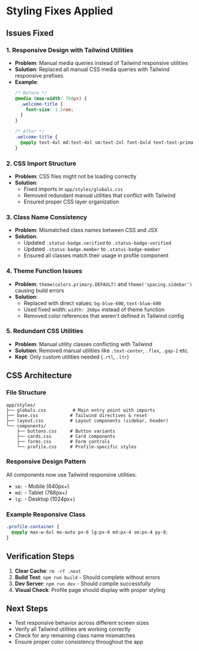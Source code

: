 # Styling Fixes Applied

## Issues Fixed

### 1. **Responsive Design with Tailwind Utilities**
- **Problem**: Manual media queries instead of Tailwind responsive utilities
- **Solution**: Replaced all manual CSS media queries with Tailwind responsive prefixes
- **Example**: 
  ```css
  /* Before */
  @media (max-width: 768px) {
    .welcome-title {
      font-size: 1.5rem;
    }
  }
  
  /* After */
  .welcome-title {
    @apply text-4xl md:text-4xl sm:text-2xl font-bold text-text-primary mb-2;
  }
  ```

### 2. **CSS Import Structure**
- **Problem**: CSS files might not be loading correctly
- **Solution**: 
  - Fixed imports in `app/styles/globals.css`
  - Removed redundant manual utilities that conflict with Tailwind
  - Ensured proper CSS layer organization

### 3. **Class Name Consistency**
- **Problem**: Mismatched class names between CSS and JSX
- **Solution**:
  - Updated `.status-badge.verified` to `.status-badge-verified`
  - Updated `.status-badge.member` to `.status-badge-member`
  - Ensured all classes match their usage in profile component

### 4. **Theme Function Issues**
- **Problem**: `theme(colors.primary.DEFAULT)` and `theme('spacing.sidebar')` causing build errors
- **Solution**: 
  - Replaced with direct values: `bg-blue-600`, `text-blue-600`
  - Used fixed width: `width: 260px` instead of theme function
  - Removed color references that weren't defined in Tailwind config

### 5. **Redundant CSS Utilities**
- **Problem**: Manual utility classes conflicting with Tailwind
- **Solution**: Removed manual utilities like `.text-center`, `.flex`, `.gap-2` etc.
- **Kept**: Only custom utilities needed (`.rtl`, `.ltr`)

## CSS Architecture

### File Structure
```
app/styles/
├── globals.css          # Main entry point with imports
├── base.css            # Tailwind directives & reset
├── layout.css          # Layout components (sidebar, header)
└── components/
    ├── buttons.css     # Button variants
    ├── cards.css       # Card components  
    ├── forms.css       # Form controls
    └── profile.css     # Profile-specific styles
```

### Responsive Design Pattern
All components now use Tailwind responsive utilities:
- `sm:` - Mobile (640px+)
- `md:` - Tablet (768px+)  
- `lg:` - Desktop (1024px+)

### Example Responsive Class
```css
.profile-container {
  @apply max-w-6xl mx-auto px-6 lg:px-6 md:px-4 sm:px-4 py-8;
}
```

## Verification Steps

1. **Clear Cache**: `rm -rf .next`
2. **Build Test**: `npm run build` - Should complete without errors
3. **Dev Server**: `npm run dev` - Should compile successfully
4. **Visual Check**: Profile page should display with proper styling

## Next Steps

- Test responsive behavior across different screen sizes
- Verify all Tailwind utilities are working correctly
- Check for any remaining class name mismatches
- Ensure proper color consistency throughout the app 